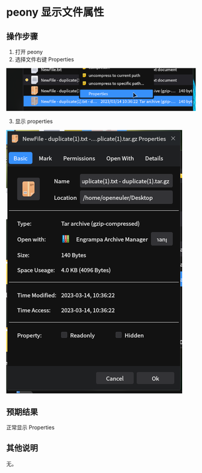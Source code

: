 # peony 显示文件属性

## 操作步骤
1. 打开 peony
2. 选择文件右键 Properties

![peony-显示文件属性-1](./img/peony-显示文件属性-1.png)

3. 显示 properties

![peony-显示文件属性-2](./img/peony-显示文件属性-2.png)


## 预期结果
正常显示 Properties

## 其他说明

无。
